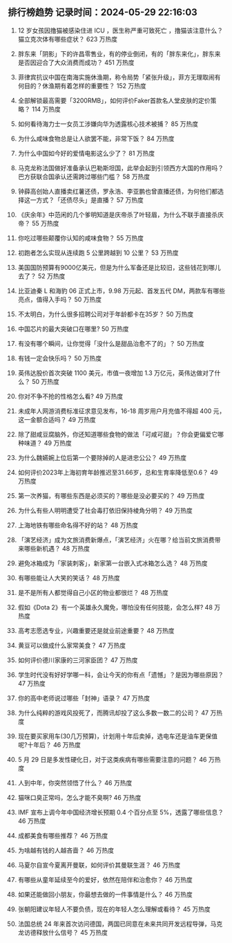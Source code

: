 
## 排行榜趋势 记录时间：2024-05-29 22:16:03
  
  1. 12 岁女孩因撸猫被感染住进 ICU ，医生称严重可致死亡 ，撸猫该注意什么？猫立克次体有哪些症状？ 623 万热度
    
  2. 胖东来「阴影」下的许昌零售业，有的停业倒闭，有的「胖东来化」，胖东来是否因迎合了大众消费而成功？ 451 万热度
    
  3. 菲律宾抗议中国在南海实施休渔期，称令局势「紧张升级」，菲方无理取闹有何目的？休渔期有着怎样的重要性？ 152 万热度
    
  4. 全部解锁最高需要「3200RMB」，如何评价Faker首款名人堂皮肤的定价策略？ 114 万热度
    
  5. 如何看待海力士一女员工涉嫌向华为透露核心技术被捕？ 85 万热度
    
  6. 为什么咸味食物总是让人欲罢不能，非常下饭？ 84 万热度
    
  7. 为什么中国如今好的爱情电影这么少了？ 81 万热度
    
  8. 马克龙称法国做好准备承认巴勒斯坦国，此举会起到引领西方大国的作用吗？巴方获联合国承认还需跨过哪些门槛？ 58 万热度
    
  9. 钟薛高创始人直播卖红薯还债，罗永浩、李亚鹏也曾直播还债，为何他们都选择这一方式？「还债尽头」是直播？ 57 万热度
    
  10. 《庆余年》中范闲的几个爹明知道是庆帝杀了叶轻眉，为什么不联手直接杀庆帝？ 55 万热度
    
  11. 你吃过哪些颠覆你认知的咸味食物？ 55 万热度
    
  12. 初跑者怎么实现从连续跑 5 公里跨越到 10 公里？ 53 万热度
    
  13. 美国国防预算有9000亿美元，但是为什么军备还是比较旧，这些钱花到哪儿去了？ 52 万热度
    
  14. 比亚迪秦 L 和海豹 06 正式上市，9.98 万元起、首发五代 DM，两款车有哪些亮点，值得入手吗？ 50 万热度
    
  15. 不太明白，为什么很多招聘公司对于年龄都卡在35岁？ 50 万热度
    
  16. 中国芯片的最大突破口在哪里? 50 万热度
    
  17. 有没有哪个瞬间，让你觉得「没什么是甜品治愈不了的」？ 50 万热度
    
  18. 有钱一定会快乐吗？ 50 万热度
    
  19. 英伟达股价首次突破 1100 美元，市值一夜增加 1.3 万亿元，英伟达做对了什么？ 50 万热度
    
  20. 你对不争不抢的性格怎么看? 49 万热度
    
  21. 未成年人网游消费标准征求意见发布，16-18 周岁用户月充值不得超 400 元，这一金额合适吗？ 49 万热度
    
  22. 除了甜咸豆腐脑外，你还知道哪些食物的做法「可咸可甜」？你会更偏爱它哪种味道？ 49 万热度
    
  23. 为什么魏嬿婉上位后第一个要除掉的人是进忠公公？ 49 万热度
    
  24. 如何评价2023年上海初育年龄推迟至31.66岁，总和生育率降低至0.6？ 49 万热度
    
  25. 第一次养猫，有哪些东西是必须买的？哪些是没必要买的？ 49 万热度
    
  26. 为什么有些人明明遭受了社会毒打依旧保持棱角分明？ 49 万热度
    
  27. 上海地铁有哪些命名得不好的站？ 48 万热度
    
  28. 「演艺经济」成为文旅消费新爆点，「演艺经济」火在哪？给当前文旅消费带来哪些新机遇？ 48 万热度
    
  29. 避免冰箱成为「家装刺客」，新家第一台嵌入式冰箱怎么选？ 48 万热度
    
  30. 有哪些能让人大笑的笑话？ 48 万热度
    
  31. 是不是所有人都觉得自己小区的物业都很烂？ 48 万热度
    
  32. 假如《Dota 2》有一个英雄永久魔免，哪怕没有任何技能，会怎么样? 48 万热度
    
  33. 高考志愿选专业，兴趣重要还是就业前途重要？ 48 万热度
    
  34. 黄豆可以做成什么家常美食？ 47 万热度
    
  35. 如何评价德川家康的三河家臣团？ 47 万热度
    
  36. 学生时代没有好好学哪一科，会让今天的你有点「遗憾」？是因为哪些原因？ 47 万热度
    
  37. 你的高中老师说过哪些「封神」语录？ 47 万热度
    
  38. 为什么纯粹的游戏风投死了，而腾讯却投了这么多数一数二的公司？ 47 万热度
    
  39. 现在要买家用车(30几万预算)，计划用十年后卖掉，选电车还是油车更保值呢?十年后？ 46 万热度
    
  40. 5 月 29 日是多发性硬化日，对于这类疾病有哪些需要注意的问题？ 46 万热度
    
  41. 人到中年，你突然领悟了什么？ 46 万热度
    
  42. 猫咪口臭正常吗，怎么才能不臭啊? 46 万热度
    
  43. IMF 宣布上调今年中国经济增长预期 0.4 个百分点至 5%，透露了哪些信息？ 46 万热度
    
  44. 成都美食有哪些推荐？ 46 万热度
    
  45. 为啥越有钱的人越吝啬？ 46 万热度
    
  46. 马夏尔自宣今夏离开曼联，如何评价其曼联生涯？ 46 万热度
    
  47. 有哪些从童年延续至今的爱好，依然在陪伴和治愈你？ 46 万热度
    
  48. 如果还能做回小朋友，你最想去做的一件事情是什么？ 46 万热度
    
  49. 张朝阳建议年轻人不要负债，现在的年轻人怎么理解或看待？ 45 万热度
    
  50. 法国总统 24 年来首次访问德国，两国已同意在未来共同开发远程导弹，马克龙访德释放什么信号？ 45 万热度
    